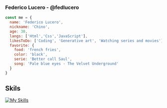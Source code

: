 ### Federico Lucero - @fedlucero

```js
const me = {
  name: 'Federico Lucero',
  nickname: 'Chino',
  age: 30,
  langs: ['Html','Css','JavaScript'],
  likesToDo: ['Coding', 'Generative art', 'Watching series and movies'],
  favorite: {
    food: 'french fries',
    color: 'black',
    serie: 'Better call Saul',
    song: 'Pale blue eyes - The Velvet Underground'
  }
}
```
## Skils

[![My Skills](https://skillicons.dev/icons?i=html,css,sass,js,bootstrap,react,firebase,git,github,ai,ps)](https://skillicons.dev)



<!--
**fedlucero/fedlucero** is a ✨ _special_ ✨ repository because its `README.md` (this file) appears on your GitHub profile.

Here are some ideas to get you started:

- 🔭 I’m currently working on ...
- 🌱 I’m currently learning ...
- 👯 I’m looking to collaborate on ...
- 🤔 I’m looking for help with ...
- 💬 Ask me about ...
- 📫 How to reach me: ...
- 😄 Pronouns: ...
- ⚡ Fun fact: ...
-->
